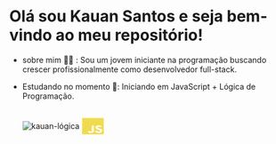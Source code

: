 # Olá sou Kauan Santos e seja bem-vindo ao meu repositório!

- sobre mim 👨‍💻 :
  Sou um jovem iniciante na programação buscando crescer profissionalmente como desenvolvedor full-stack.

- Estudando no momento 📘:
  Iniciando em JavaScript + Lógica de Programação.
  <div style="display: inline_block"><br>
  <img align="center" alt="kauan-lógica" height="60" width="60" src="https://play-lh.googleusercontent.com/dgFMLW8uRFSKoI0o69b4g6Ig8WsMMmXsFOWTlPr0y-lW_ViAXuC0ATULLmGD84FjNQ">
  <img align="center" alt="Kauan-Js" height="30" width="40" src="https://raw.githubusercontent.com/devicons/devicon/master/icons/javascript/javascript-plain.svg">

</div>
  </div>

